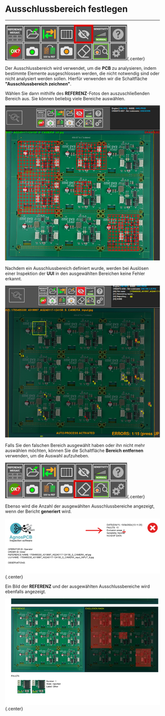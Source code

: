 # **Ausschlussbereich festlegen**
___ 

![Ausschluss-Schaltfläche](../assets/v7/ui-button5.png){.center}

Der Ausschlussbereich wird verwendet, um die **PCB** zu analysieren, indem bestimmte Elemente ausgeschlossen werden, die nicht notwendig sind oder nicht analysiert werden sollen. Hierfür verwenden wir die Schaltfläche **"Ausschlussbereich zeichnen"**.



Wählen Sie dann mithilfe des **REFERENZ**-Fotos den auszuschließenden Bereich aus. Sie können beliebig viele Bereiche auswählen. 

![PCB mit ausgewählten Ausschlussbereichen](../assets/exlucion-area.png)

Nachdem ein Ausschlussbereich definiert wurde, werden bei Auslösen einer Inspektion der **UUI** in den ausgewählten Bereichen keine Fehler erkannt.

![UUI mit Fehlern](../assets/UUI-exclusion-area.png)

Falls Sie den falschen Bereich ausgewählt haben oder ihn nicht mehr auswählen möchten, können Sie die Schaltfläche **Bereich entfernen** verwenden, um die Auswahl aufzuheben.

![Ausschluss-Schaltfläche](../assets/v7/ui-button12.png){.center}

Ebenso wird die Anzahl der ausgewählten Ausschlussbereiche angezeigt, wenn der Bericht **generiert** wird.

![Oberer Teil des Berichts](../assets/exclusion-area-report.png){.center}

Ein Bild der **REFERENZ** und der ausgewählten Ausschlussbereiche wird ebenfalls angezeigt.

![Unterer Teil des Berichts](../assets/exclusion-area-report-2.png){.center}